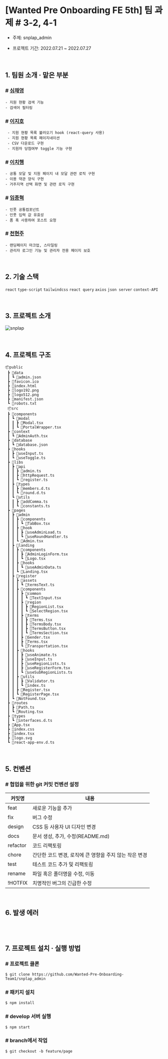 # [Wanted Pre Onboarding FE 5th] 팀 과제 #  3-2, 4-1

- 주제: snplap_admin

- 프로젝트 기간: 2022.07.21 ~ 2022.07.27

<br />

## **1. 팀원 소개 · 맡은 부분**

### # <a href="https://github.com/chaengs">심채영</a>

```
- 지원 현황 검색 기능
- 검색어 필터링
```

### # <a href="https://github.com/leejiho9898">이지호</a>

```
 - 지원 현황 목록 불러오기 hook (react-query 사용)
 - 지원 현황 목록 페이지네이션
 - CSV 다운로드 구현
 - 지원자 당첨여부 toggle 기능 구현
```

### # <a href="https://github.com/godcl1623">이치행<a>

```
- 공통 모달 및 지원 페이지 내 모달 관련 로직 구현
- 이용 약관 양식 구현
- 거주지역 선택 화면 및 관련 로직 구현
```

### # <a href="https://github.com/devMarco14">임종혁</a>

```
- 인풋 공통컴포넌트
- 인풋 입력 값 유효성 
- 폼 훅 사용하여 포스트 요청
```

### # <a href="https://github.com/HyeonJu-C">천현주</a>

```
- 랜딩페이지 마크업, 스타일링
- 관리자 로그인 기능 및 관리자 전용 페이지 보호
```

<br />

## **2. 기술 스택**

`react` `type-script` `tailwindcss` `react query` `axios` `json server` `context-API`

<br />

## **3. 프로젝트 소개**

![snplap](https://user-images.githubusercontent.com/99126860/181161011-5085632d-449f-43a2-8717-14c2d99acec2.png)

<br />

## **4. 프로젝트 구조**

```
📦public
 ┣ 📂data
 ┃ ┗ 📜admin.json
 ┣ 📜favicon.ico
 ┣ 📜index.html
 ┣ 📜logo192.png
 ┣ 📜logo512.png
 ┣ 📜manifest.json
 ┗ 📜robots.txt
 📦src
 ┣ 📂components
 ┃ ┗ 📂modal
 ┃ ┃ ┣ 📜Modal.tsx
 ┃ ┃ ┗ 📜PortalWrapper.tsx
 ┣ 📂context
 ┃ ┗ 📜AdminAuth.tsx
 ┣ 📂database
 ┃ ┗ 📜database.json
 ┣ 📂hooks
 ┃ ┣ 📜useInput.ts
 ┃ ┗ 📜useToggle.ts
 ┣ 📂libs
 ┃ ┣ 📂api
 ┃ ┃ ┣ 📜admin.ts
 ┃ ┃ ┣ 📜httpRequest.ts
 ┃ ┃ ┗ 📜register.ts
 ┃ ┣ 📂types
 ┃ ┃ ┣ 📜members.d.ts
 ┃ ┃ ┗ 📜round.d.ts
 ┃ ┗ 📂utils
 ┃ ┃ ┣ 📜addComma.ts
 ┃ ┃ ┗ 📜constants.ts
 ┣ 📂pages
 ┃ ┣ 📂admin
 ┃ ┃ ┣ 📂components
 ┃ ┃ ┃ ┗ 📜TabBox.tsx
 ┃ ┃ ┣ 📂hook
 ┃ ┃ ┃ ┣ 📜useAdminLoad.ts
 ┃ ┃ ┃ ┗ 📜useRoundHandler.ts
 ┃ ┃ ┗ 📜Admin.tsx
 ┃ ┣ 📂landing
 ┃ ┃ ┣ 📂components
 ┃ ┃ ┃ ┣ 📜AdminLoginForm.tsx
 ┃ ┃ ┃ ┗ 📜Logo.tsx
 ┃ ┃ ┣ 📂hooks
 ┃ ┃ ┃ ┗ 📜useAdminData.ts
 ┃ ┃ ┗ 📜Landing.tsx
 ┃ ┣ 📂register
 ┃ ┃ ┣ 📂assets
 ┃ ┃ ┃ ┗ 📜termsText.ts
 ┃ ┃ ┣ 📂components
 ┃ ┃ ┃ ┣ 📂common
 ┃ ┃ ┃ ┃ ┗ 📜TextInput.tsx
 ┃ ┃ ┃ ┣ 📂region
 ┃ ┃ ┃ ┃ ┣ 📜RegionList.tsx
 ┃ ┃ ┃ ┃ ┗ 📜SelectRegion.tsx
 ┃ ┃ ┃ ┣ 📂terms
 ┃ ┃ ┃ ┃ ┣ 📜Terms.tsx
 ┃ ┃ ┃ ┃ ┣ 📜TermsBody.tsx
 ┃ ┃ ┃ ┃ ┣ 📜TermsButton.tsx
 ┃ ┃ ┃ ┃ ┗ 📜TermsSection.tsx
 ┃ ┃ ┃ ┣ 📜Gender.tsx
 ┃ ┃ ┃ ┣ 📜Terms.tsx
 ┃ ┃ ┃ ┗ 📜Transportation.tsx
 ┃ ┃ ┣ 📂hooks
 ┃ ┃ ┃ ┣ 📜useAnimate.ts
 ┃ ┃ ┃ ┣ 📜useInput.ts
 ┃ ┃ ┃ ┣ 📜useRegionLists.ts
 ┃ ┃ ┃ ┣ 📜useRegisterForm.tsx
 ┃ ┃ ┃ ┗ 📜useSubRegionLists.ts
 ┃ ┃ ┣ 📂utils
 ┃ ┃ ┃ ┣ 📜Validator.ts
 ┃ ┃ ┃ ┗ 📜index.ts
 ┃ ┃ ┣ 📜Register.tsx
 ┃ ┃ ┗ 📜RegisterPage.tsx
 ┃ ┗ 📜NotFound.tsx
 ┣ 📂routes
 ┃ ┣ 📜Path.ts
 ┃ ┗ 📜Routing.tsx
 ┣ 📂types
 ┃ ┗ 📜interfaces.d.ts
 ┣ 📜App.tsx
 ┣ 📜index.css
 ┣ 📜index.tsx
 ┣ 📜logo.svg
 ┗ 📜react-app-env.d.ts
```

<br />

## **5. 컨벤션**

### # 협업을 위한 git 커밋 컨벤션 설정

| 커밋명   | 내용                                                   |
| -------- | ------------------------------------------------------ |
| feat     | 새로운 기능을 추가                                     |
| fix      | 버그 수정                                              |
| design   | CSS 등 사용자 UI 디자인 변경                           |
| docs     | 문서 생성, 추가, 수정(README.md)                       |
| refactor | 코드 리팩토링                                          |
| chore    | 간단한 코드 변경, 로직에 큰 영향을 주지 않는 작은 변경 |
| test     | 테스트 코드 추가 및 리팩토링                           |
| rename   | 파일 혹은 폴더명을 수정, 이동                          |
| !HOTFIX  | 치명적인 버그의 긴급한 수정                            |

<br />

## **6. 발생 에러**

### # 

```
 ```   

<br />

## **7. 프로젝트 설치 · 실행 방법**

### # 프로젝트 클론

```
$ git clone https://github.com/Wanted-Pre-Onboarding-Team1/snplap_admin
```

### # 패키지 설치

```
$ npm install
```

### # develop 서버 실행

```
$ npm start
```

### # branch에서 작업

```
$ git checkout -b feature/page
```
